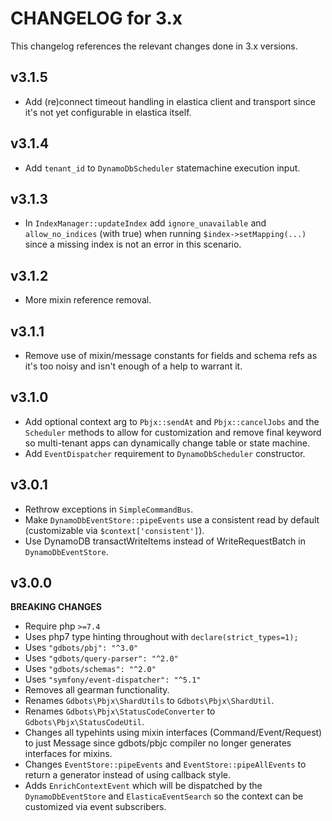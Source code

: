 # CHANGELOG for 3.x
This changelog references the relevant changes done in 3.x versions.


## v3.1.5
* Add (re)connect timeout handling in elastica client and transport since it's not yet configurable in elastica itself.


## v3.1.4
* Add `tenant_id` to `DynamoDbScheduler` statemachine execution input.


## v3.1.3
* In `IndexManager::updateIndex` add `ignore_unavailable` and `allow_no_indices` (with true) when running `$index->setMapping(...)` since a missing index is not an error in this scenario.


## v3.1.2
* More mixin reference removal.


## v3.1.1
* Remove use of mixin/message constants for fields and schema refs as it's too noisy and isn't enough of a help to warrant it.


## v3.1.0
* Add optional context arg to `Pbjx::sendAt` and `Pbjx::cancelJobs` and the `Scheduler` methods to allow for customization and remove final keyword so multi-tenant apps can dynamically change table or state machine.
* Add `EventDispatcher` requirement to `DynamoDbScheduler` constructor.


## v3.0.1
* Rethrow exceptions in `SimpleCommandBus`.
* Make `DynamoDbEventStore::pipeEvents` use a consistent read by default (customizable via `$context['consistent']`).
* Use DynamoDB transactWriteItems instead of WriteRequestBatch in `DynamoDbEventStore`.


## v3.0.0
__BREAKING CHANGES__

* Require php `>=7.4`
* Uses php7 type hinting throughout with `declare(strict_types=1);`
* Uses `"gdbots/pbj": "^3.0"`
* Uses `"gdbots/query-parser": "^2.0"`
* Uses `"gdbots/schemas": "^2.0"`
* Uses `"symfony/event-dispatcher": "^5.1"`
* Removes all gearman functionality.
* Renames `Gdbots\Pbjx\ShardUtils` to `Gdbots\Pbjx\ShardUtil`.
* Renames `Gdbots\Pbjx\StatusCodeConverter` to `Gdbots\Pbjx\StatusCodeUtil`.
* Changes all typehints using mixin interfaces (Command/Event/Request) to just Message since gdbots/pbjc compiler no longer generates interfaces for mixins.
* Changes `EventStore::pipeEvents` and `EventStore::pipeAllEvents` to return a generator instead of using callback style.
* Adds `EnrichContextEvent` which will be dispatched by the `DynamoDbEventStore` and `ElasticaEventSearch` so the context can be customized via event subscribers.

